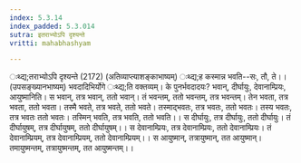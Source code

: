 ```yaml
---
index: 5.3.14
index_padded: 5.3.014
sutra: इतराभ्योऽपि दृश्यन्ते
vritti: mahabhashyam

---
```

 ःथ्द्य;तराभ्योऽपि दृश्यन्ते (2172) (अतिव्याप्त्याशङ्काभाष्यम्) ःथ्द्य;ह कस्मान्न भवति--सः, तौ, ते।। (उपसङ्ख्यानभाष्यम्) भवदादिभिर्योगे ःथ्द्य;ति वक्तव्यम्। के पुनर्भवदादयः? भवान्, दीर्घायुः, देवानाम्प्रियः, आयुष्मानिति। स भवान्, तत्र भवान्, ततो भवान्। तं भवन्तम्, ततो भवन्तम्, तत्र भवन्तम्। तेन भवता, तत्र भवता, ततो भवता। तस्मै भवते, तत्र भवते, ततो भवते। तस्माद्भवतः, तत्र भवतः, ततो भवतः। तस्य भवतः, तत्र भवतः ततो भवतः। तस्मिन् भवति, तत्र भवति, ततो भवति।। स दीर्घायुः, तत्र दीर्घायुः, ततो दीर्घायुः। तं दीर्घायुषम्, तत्र दीर्घायुषम्, ततो दीर्घायुषम्।। स देवानाम्प्रियः, तत्र देवानाम्प्रियः, ततो देवानाम्प्रियः। तं देवानाम्प्रियम्, तत्र देवानाम्प्रियम्, ततो देवानाम्प्रियम्।। स आयुष्मान्, तत्रायुष्मान्, तत आयुष्मान्। तमायुष्मन्तम्, तत्रायुष्मन्तम्, तत आयुष्मन्तम्।। 